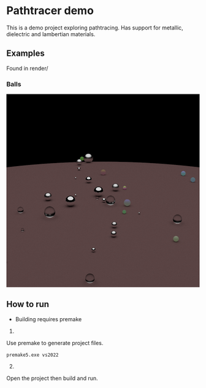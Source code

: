 # Pathtracer demo

This is a demo project exploring pathtracing. Has support for metallic, dielectric and lambertian materials.

## Examples

Found in render/

### Balls
![Balls](render/balls.png)

## How to run

- Building requires premake

1.
Use premake to generate project files. 
```
premake5.exe vs2022
```

2.
Open the project then build and run.

